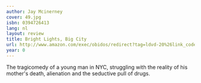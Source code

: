 ```yaml
---
author: Jay Mcinerney
cover: 49.jpg
isbn: 0394726413
lang: nl
layout: review
title: Bright Lights, Big City
url: http://www.amazon.com/exec/obidos/redirect?tag=ldvd-20%26link_code=xm2%26camp=2025%26creative=165953%26path=http://www.amazon.com/gp/redirect.html%253fASIN=0394726413%2526tag=ldvd-20%2526lcode=xm2%2526cID=2025%2526ccmID=165953%2526location=/o/ASIN/0394726413%25253FSubscriptionId=0VJDVJ14KM0P0VXDCQ82
year: 0
---
```

The tragicomedy of a young man in NYC, struggling with the reality of his mother's death, alienation and the seductive pull of drugs.
